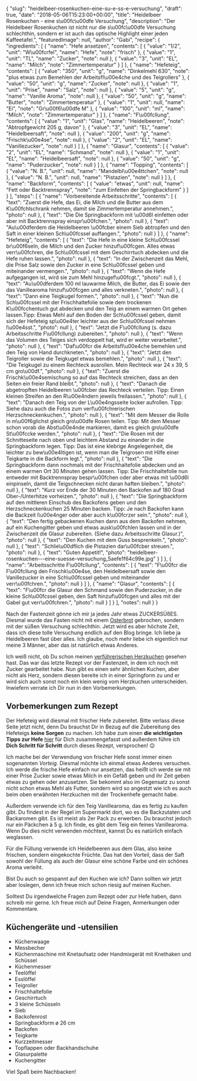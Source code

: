 {
    "slug": "heidelbeer-rosenkuchen-eine-su-e-ss-e-versuchung",
    "draft": true,
    "date": "2018-05-06T15:23:00+00:00",
    "title": "Heidelbeer Rosenkuchen - eine s\u00fc\u00dfe Versuchung",
    "description": "Der Heidelbeer Rosenkuchen ist nicht nur die s\u00fc\u00dfe Versuchung schlechthin, sondern er ist auch das optische Highlight einer jeden Kaffeetafel.",
    "featuredImage": null,
    "author": "Gabi",
    "recipe": {
        "ingredients": [
            {
                "name": "Hefe ansetzen",
                "contents": [
                    {
                        "value": "1\/2",
                        "unit": "W\u00fcrfel",
                        "name": "Hefe",
                        "note": "frisch"
                    },
                    {
                        "value": "1",
                        "unit": "TL",
                        "name": "Zucker",
                        "note": null
                    },
                    {
                        "value": "3",
                        "unit": "EL",
                        "name": "Milch",
                        "note": "Zimmertemperatur"
                    }
                ]
            },
            {
                "name": "Hefeteig",
                "contents": [
                    {
                        "value": "350",
                        "unit": "g",
                        "name": "Dinkelmehl 630",
                        "note": "plus etwas zum Bemehlen der Arbeitsfl\u00e4che und des Teigrollers"
                    },
                    {
                        "value": "50",
                        "unit": "g",
                        "name": "Zucker",
                        "note": null
                    },
                    {
                        "value": "1",
                        "unit": "Prise",
                        "name": "Salz",
                        "note": null
                    },
                    {
                        "value": "5",
                        "unit": "g",
                        "name": "Vanille Aroma",
                        "note": null
                    },
                    {
                        "value": "50",
                        "unit": "g",
                        "name": "Butter",
                        "note": "Zimmertemperatur"
                    },
                    {
                        "value": "1",
                        "unit": null,
                        "name": "Ei",
                        "note": "Gr\u00f6\u00dfe M"
                    },
                    {
                        "value": "100",
                        "unit": "ml",
                        "name": "Milch",
                        "note": "Zimmertemperatur"
                    }
                ]
            },
            {
                "name": "F\u00fcllung",
                "contents": [
                    {
                        "value": "1",
                        "unit": "Glas",
                        "name": "Heidelbeeren",
                        "note": "Abtropfgewicht 205 g, davon"
                    },
                    {
                        "value": "3",
                        "unit": "EL",
                        "name": "Heidelbeersaft",
                        "note": null
                    },
                    {
                        "value": "200",
                        "unit": "g",
                        "name": "Frischk\u00e4se",
                        "note": null
                    },
                    {
                        "value": "2",
                        "unit": "EL",
                        "name": "Vanillezucker",
                        "note": null
                    }
                ]
            },
            {
                "name": "Glasur",
                "contents": [
                    {
                        "value": "2",
                        "unit": "EL",
                        "name": "Schmand",
                        "note": null
                    },
                    {
                        "value": "1",
                        "unit": "EL",
                        "name": "Heidelbeersaft",
                        "note": null
                    },
                    {
                        "value": "50",
                        "unit": "g",
                        "name": "Puderzucker",
                        "note": null
                    }
                ]
            },
            {
                "name": "Topping",
                "contents": [
                    {
                        "value": "N. B.",
                        "unit": null,
                        "name": "Mandelbl\u00e4ttchen",
                        "note": null
                    },
                    {
                        "value": "N. B.",
                        "unit": null,
                        "name": "Pistazien",
                        "note": null
                    }
                ]
            },
            {
                "name": "Backform",
                "contents": [
                    {
                        "value": "etwas",
                        "unit": null,
                        "name": "Fett oder Backtrennspray",
                        "note": "zum Einfetten der Springbackform"
                    }
                ]
            }
        ],
        "steps": [
            {
                "name": "Vorbereitende Arbeitsschritte",
                "contents": [
                    {
                        "text": "Zuerst die Hefe, das Ei, die Milch und die Butter aus dem K\u00fchlschrank nehmen, damit sie Zimmertemperatur annehmen.",
                        "photo": null
                    },
                    {
                        "text": "Die Die Springbackform mit \u00d6l einfetten oder aber mit Backtrennspray einspr\u00fchen.",
                        "photo": null
                    },
                    {
                        "text": "Au\u00dferdem die Heidelbeeren \u00fcber einem Sieb abtropfen und den Saft in einer kleinen Sch\u00fcssel auffangen.",
                        "photo": null
                    }
                ]
            },
            {
                "name": "Hefeteig",
                "contents": [
                    {
                        "text": "Die Hefe in eine kleine Sch\u00fcssel br\u00f6seln, die Milch und den Zucker hinzuf\u00fcgen. Alles etwas verr\u00fchren, die Sch\u00fcssel mit dem Geschirrtuch abdecken und die Hefe ruhen lassen.",
                        "photo": null
                    },
                    {
                        "text": "In der Zwischenzeit das Mehl, die Prise Salz sowie den Zucker in eine Sch\u00fcssel geben und miteinander vermengen.",
                        "photo": null
                    },
                    {
                        "text": "Wenn die Hefe aufgegangen ist, wird sie zum Mehl hinzugef\u00fcgt.",
                        "photo": null
                    },
                    {
                        "text": "Au\u00dferdem 100 ml lauwarme Milch, die Butter, das Ei sowie den das Vanillearoma hinzuf\u00fcgen und alles verkneten.",
                        "photo": null
                    },
                    {
                        "text": "Dann eine Teigkugel formen.",
                        "photo": null
                    },
                    {
                        "text": "Nun die Sch\u00fcssel mit der Frischhaltefolie sowie dem trockenen K\u00fcchentuch gut abdecken und den Teig an einem warmen Ort gehen lassen.Tipp: Etwas Mehl auf den Boden der Sch\u00fcssel geben, damit sich der Hefeteig sp\u00e4ter leichter aus der Sch\u00fcssel nehmen l\u00e4sst.",
                        "photo": null
                    },
                    {
                        "text": "Jetzt die F\u00fcllung (s. dazu Arbeitsschritte F\u00fcllung) zubereiten.",
                        "photo": null
                    },
                    {
                        "text": "Wenn das Volumen des Teiges sich verdoppelt hat, wird er weiter verarbeitet.",
                        "photo": null
                    },
                    {
                        "text": "Daf\u00fcr die Arbeitsfl\u00e4che bemehlen und den Teig von Hand durchkneten.",
                        "photo": null
                    },
                    {
                        "text": "Jetzt den Teigroller sowie die Teigkugel etwas bemehlen.",
                        "photo": null
                    },
                    {
                        "text": "Die Teigkugel zu einem Rechteck ausrollen. Mein Rechteck war 24 x 39, 5 cm gro\u00df.",
                        "photo": null
                    },
                    {
                        "text": "Zuerst die Frischk\u00e4semischung so auf das Rechteck streichen, dass an den Seiten ein freier Rand bleibt.",
                        "photo": null
                    },
                    {
                        "text": "Danach die abgetropften Heidelbeeren \u00fcber das Rechteck verteilen. Tipp: Einen kleinen Streifen an den R\u00e4ndern jeweils freilassen.",
                        "photo": null
                    },
                    {
                        "text": "Danach den Teig von der L\u00e4ngsseite locker aufrollen. Tipp: Siehe dazu auch die Fotos zum verf\u00fchrerischen Herzschneckenkuchen.",
                        "photo": null
                    },
                    {
                        "text": "Mit dem Messer die Rolle in m\u00f6glichst gleich gro\u00dfe Rosen teilen. Tipp: Mit dem Messer schon vorab die Abst\u00e4nde markieren, damit es gleich gro\u00dfe St\u00fccke werden.",
                        "photo": null
                    },
                    {
                        "text": "Die Rosen mit der Schnitteseite nach oben und leichtem Abstand zu einander in die Springbackform legen. Tipp: Das ist eine klebrige Angelegenheit, die leichter zu bew\u00e4ltigen ist, wenn man die Teigrosen mit Hilfe einer Teigkarte in die Backform legt.",
                        "photo": null
                    },
                    {
                        "text": "Die Springbackform dann nochmals mit der Frischhaltefolie abdecken und an einem warmen Ort 30 Minuten gehen lassen. Tipp: Die Frischhaltefolie nun entweder mit Backtrennspray bespr\u00fchen oder aber etwas mit \u00d6l einpinseln, damit die Teigschnecken nicht daran haften bleiben.",
                        "photo": null
                    },
                    {
                        "text": "Kurz vor Ende der 30 Minuten den Backofen auf 180 Grad Ober-\/Unterhitze vorheizen.",
                        "photo": null
                    },
                    {
                        "text": "Die Springbackform auf den mittleren Einschub des Backofens geben und den Herzschneckenkuchen 25 Minuten backen. Tipp: Je nach Backofen kann die Backzeit l\u00e4nger oder aber auch k\u00fcrzer sein.",
                        "photo": null
                    },
                    {
                        "text": "Den fertig gebackenen Kuchen dann aus dem Backofen nehmen, auf ein Kuchengitter geben und etwas ausk\u00fchlen lassen und in der Zwischenzeit die Glasur zubereiten. (Siehe dazu Arbeitsschritte Glasur.)",
                        "photo": null
                    },
                    {
                        "text": "Den Kuchen mit dem Guss besprenkeln.",
                        "photo": null
                    },
                    {
                        "text": "Schlie\u00dflich die Pistazien dar\u00fcber streuen.",
                        "photo": null
                    },
                    {
                        "text": "Guten Appetit!",
                        "photo": "heidelbeer-rosenkuchen---eine-suesse-versuchung_5aefe1f64c99e.jpg"
                    }
                ]
            },
            {
                "name": "Arbeitsschritte F\u00fcllung",
                "contents": [
                    {
                        "text": "F\u00fcr die F\u00fcllung den Frischk\u00e4se, den Heidelbeersaft sowie den Vanillezucker in eine Sch\u00fcssel geben und miteinander verr\u00fchren.",
                        "photo": null
                    }
                ]
            },
            {
                "name": "Glasur",
                "contents": [
                    {
                        "text": "F\u00fcr die Glasur den Schmand sowie den Puderzucker, in die kleine Sch\u00fcssel geben, den Saft hinzuf\u00fcgen und alles mit der Gabel gut verr\u00fchren.",
                        "photo": null
                    }
                ]
            }
        ],
        "notes": null
    }
}

Nach der Fastenzeit gönne ich mir ja jedes Jahr etwas ZUCKERSÜßES. Diesmal wurde das Fasten nicht mit einem [Osterbrot](https://kochfokus.de/artikel/suesses-no-knead-osterbrot/ "Osterbrot") gebrochen, sondern mit der süßen Versuchung schlechthin. Jetzt wird es aber höchste Zeit, dass ich diese tolle Versuchung endlich auf den Blog bringe. Ich liebe ja Heidelbeeren fast über alles. Ich glaube, noch mehr liebe ich eigentlich nur meine 3 Männer, aber das ist natürlich etwas Anderes.

Ich weiß nicht, ob Du schon meinen [verführerischen Herzkuchen](https://kochfokus.de/artikel/verfuehrerischer-herzschneckenkuchen/ "verführerischen Herzkuchen") gesehen hast. Das war das letzte Rezept vor der Fastenzeit, in dem ich noch mit Zucker gearbeitet habe. Nun gibt es einen sehr ähnlichen Kuchen, aber nicht als Herz, sondern diesen bereite ich in einer Springform zu und er wird sich auch sonst noch ein klein wenig vom Herzkuchen unterscheiden. Inwiefern verrate ich Dir nun in den Vorbemerkungen.

## Vorbemerkungen zum Rezept

Der Hefeteig wird diesmal mit frischer Hefe zubereitet. Bitte verlass diese Seite jetzt nicht, denn Du brauchst Dir in Bezug auf die Zubereitung des Hefeteigs **keine Sorgen** zu machen. Ich habe zum einen **die wichtigsten Tipps zur Hefe** [hier](https://kochfokus.de/artikel/hefe/ "hier") für Dich zusammengefasst und außerdem führe ich **Dich Schritt für Schritt** durch dieses Rezept, versprochen! 😉

Ich mache bei der Verwendung von frischer Hefe sonst immer einen sogenannten *Vorteig*. Diesmal möchte ich einmal etwas Anderes versuchen. Ich werde  die frische Hefe einfach nur ansetzen, das heißt ich werde sie mit einer Prise Zucker sowie etwas Milch in ein Gefäß geben und ihr Zeit geben etwas zu gehen oder anzusetzen. Sie bekommt also im Gegensatz zu sonst nicht schon etwas Mehl als Futter, sondern wird so angestzt wie ich es auch beim oben erwähnten Herzkuchen mit der Trockenhefe gemacht habe.

Außerdem  verwende ich für den Teig Vanillearoma, das es fertig zu kaufen gibt. Du findest in der Regel im Supermarkt dort, wo es die Backzutaten und Backaromen gibt. Es ist meist als 2er Pack zu erwerben. Du brauchst jedoch nur ein Päckchen à 5 g. Ich finde, es gibt dem Teig ein feines Vanillearoma. Wenn Du dies nicht verwenden möchtest, kannst Du es natürlich einfach weglassen.

Für die Füllung verwende ich Heidelbeeren aus dem Glas, also keine frischen, sondern eingekochte Früchte. Das hat den Vorteil, dass der Saft sowohl der Füllung als auch der Glasur eine schöne Farbe und ein schönes Aroma verleiht.

Bist Du auch so gespannt auf den Kuchen wie ich? Dann sollten wir jetzt aber loslegen, denn ich freue mich schon riesig auf meinen Kuchen.

Solltest Du irgendwelche Fragen zum Rezept oder zur Hefe haben, dann schreib mir gerne. Ich freue mich auf Deine Fragen, Anmerkungen oder Kommentare.

## Küchengeräte und -utensilien
- Küchenwaage
- Messbecher
- Küchenmaschine mit Knetaufsatz oder Handmixgerät mit Knethaken und Schüssel
- Küchenmesser
- Teelöffel
- Esslöffel
- Teigroller
- Frischhaltefolie
- Geschirrtuch
- 3 kleine Schüsseln
- Sieb
- Backofenrost
- Springbackform ø 26 cm
- Backofen
- Teigkarte
- Kurzzeitmesser
- Topflappen oder Backhandschuhe
- Glasurpalette
- Kuchengitter

Viel Spaß beim Nachbacken!